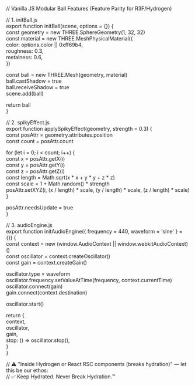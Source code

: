 // Vanilla JS Modular Ball Features (Feature Parity for R3F/Hydrogen)

// 1\. initBall.js  
export function initBall(scene, options \= {}) {  
  const geometry \= new THREE.SphereGeometry(1, 32, 32\)  
  const material \= new THREE.MeshPhysicalMaterial({  
    color: options.color || 0xff69b4,  
    roughness: 0.3,  
    metalness: 0.6,  
  })

  const ball \= new THREE.Mesh(geometry, material)  
  ball.castShadow \= true  
  ball.receiveShadow \= true  
  scene.add(ball)

  return ball  
}

// 2\. spikyEffect.js  
export function applySpikyEffect(geometry, strength \= 0.3) {  
  const posAttr \= geometry.attributes.position  
  const count \= posAttr.count

  for (let i \= 0; i \< count; i++) {  
    const x \= posAttr.getX(i)  
    const y \= posAttr.getY(i)  
    const z \= posAttr.getZ(i)  
    const length \= Math.sqrt(x \* x \+ y \* y \+ z \* z)  
    const scale \= 1 \+ Math.random() \* strength  
    posAttr.setXYZ(i, (x / length) \* scale, (y / length) \* scale, (z / length) \* scale)  
  }

  posAttr.needsUpdate \= true  
}

// 3\. audioEngine.js  
export function initAudioEngine({ frequency \= 440, waveform \= 'sine' } \= {}) {  
  const context \= new (window.AudioContext || window.webkitAudioContext)()  
  const oscillator \= context.createOscillator()  
  const gain \= context.createGain()

  oscillator.type \= waveform  
  oscillator.frequency.setValueAtTime(frequency, context.currentTime)  
  oscillator.connect(gain)  
  gain.connect(context.destination)

  oscillator.start()

  return {  
    context,  
    oscillator,  
    gain,  
    stop: () \=\> oscillator.stop(),  
  }  
}

// ⚠️ "Inside Hydrogen or React RSC components (breaks hydration)" — let this be our ethos:  
// ✅ Keep Hydrated. Never Break Hydration.™

